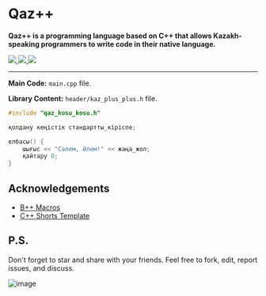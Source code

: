 # Qaz++
**Qaz++ is a programming language based on C++ that allows Kazakh-speaking programmers to write code in their native language.**

<a href="https://github.com/silvermete0r/QazKosuKosu">
    <img src="https://img.shields.io/github/stars/silvermete0r/QazKosuKosu?style=social">
</a> 
<a href="https://github.com/silvermete0r/QazKosuKosu">
    <img src="https://img.shields.io/github/forks/silvermete0r/QazKosuKosu?style=plastic">
</a> 
<a href="https://github.com/silvermete0r/QazKosuKosu">
    <img src="https://img.shields.io/github/license/silvermete0r/QazKosuKosu?style=plastic">
</a>

---

**Main Code:** `main.cpp` file.

**Library Content:** `header/kaz_plus_plus.h` file.

``` C++ []
#include "qaz_kosu_kosu.h"

қолдану кеңістік стандартты_кіріспе;

елбасы() {
    шығыс << "Сәлем, Әлем!" << жаңа_жол;
    қайтару 0;
}
```

## Acknowledgements

* [B++ Macros](https://github.com/KanatnikovMax/znanie-drevnix)
* [C++ Shorts Template](https://github.com/silvermete0r/problem_solving_coding_time/blob/main/cpp_coding_template%20%5BAugust%202023%5D.cpp)

## P.S.
Don't forget to star and share with your friends. Feel free to fork, edit, report issues, and discuss.

![image](https://github.com/silvermete0r/QazKosuKosu/assets/108217670/700d7087-4a66-47a1-acd0-b167e10be458)
